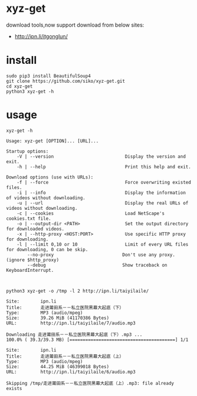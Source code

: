 xyz-get
=======

download tools,now support download from below sites:

* http://ipn.li/itgonglun/


install
=======
    
    sudo pip3 install BeautifulSoup4
    git clone https://github.com/siko/xyz-get.git
    cd xyz-get 
    python3 xyz-get -h

usage
=====

    xyz-get -h
    
    Usage: xyz-get [OPTION]... [URL]...

    Startup options:
        -V | --version                           Display the version and exit.
        -h | --help                              Print this help and exit.
    
    Download options (use with URLs):
        -f | --force                             Force overwriting existed files.
        -i | --info                              Display the information of videos without downloading.
        -u | --url                               Display the real URLs of videos without downloading.
        -c | --cookies                           Load NetScape's cookies.txt file.
        -o | --output-dir <PATH>                 Set the output directory for downloaded videos.
        -x | --http-proxy <HOST:PORT>            Use specific HTTP proxy for downloading.
        -l | --limit 0,10 or 10                  Limit of every URL files for downloading, 0 can be skip.
            --no-proxy                          Don't use any proxy. (ignore $http_proxy)
            --debug                             Show traceback on KeyboardInterrupt.
    


    python3 xyz-get -o /tmp -l 2 http://ipn.li/taiyilaile/
    
    Site:		 ipn.li
    Title:		 走进莆田系－－私立医院黑幕大起底（下）
    Type:		 MP3 (audio/mpeg)
    Size:		 39.26 MiB (41170386 Bytes)
    URL:		 http://ipn.li/taiyilaile/7/audio.mp3
    
    Downloading 走进莆田系－－私立医院黑幕大起底（下）.mp3 ...
    100.0% ( 39.3/39.3 MB) [========================================] 1/1
    
    Site:		 ipn.li
    Title:		 走进莆田系－－私立医院黑幕大起底（上）
    Type:		 MP3 (audio/mpeg)
    Size:		 44.25 MiB (46399018 Bytes)
    URL:		 http://ipn.li/taiyilaile/6/audio.mp3
    
    Skipping /tmp/走进莆田系－－私立医院黑幕大起底（上）.mp3: file already exists
    
        
        